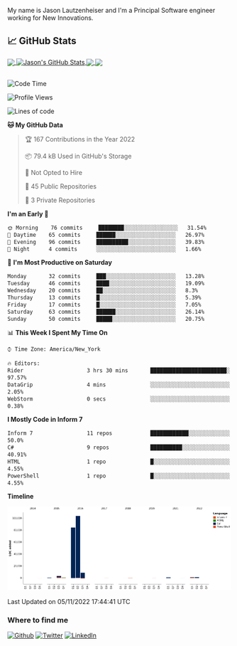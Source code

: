 My name is Jason Lautzenheiser and I'm a Principal Software engineer working for New Innovations. 

## &#x1f4c8; GitHub Stats

<a href="https://github.com/JasonLautzenheiser">
  <img align="center" src="https://github-readme-stats.vercel.app/api/top-langs/?username=JasonLautzenheiser&hide=java,html,tex&langs_count=3" />
</a>
<a href="https://github.com/JasonLautzenheiser">
  <img align="center" src="https://github-readme-stats.vercel.app/api?username=JasonLautzenheiser&show_icons=true&line_height=27&count_private=true" alt="Jason's GitHub Stats" />
</a>

<a href="https://github.com/JasonLautzenheiser/trizbort">
  <img align="center" src="https://github-readme-stats.vercel.app/api/pin/?username=JasonLautzenheiser&repo=trizbort" />
</a>


<a href="https://github.com/JasonLautzenheiser/Benchmarks">
  <img align="center" src="https://github-readme-stats.vercel.app/api/pin/?username=JasonLautzenheiser&repo=Benchmarks" />
</a> 
<br/><br/>

<!--START_SECTION:waka-->
![Code Time](http://img.shields.io/badge/Code%20Time-646%20hrs%202%20mins-blue)

![Profile Views](http://img.shields.io/badge/Profile%20Views-0-blue)

![Lines of code](https://img.shields.io/badge/From%20Hello%20World%20I%27ve%20Written-205%20Thousand%20lines%20of%20code-blue)

**🐱 My GitHub Data** 

> 🏆 167 Contributions in the Year 2022
 > 
> 📦 79.4 kB Used in GitHub's Storage 
 > 
> 🚫 Not Opted to Hire
 > 
> 📜 45 Public Repositories 
 > 
> 🔑 3 Private Repositories  
 > 
**I'm an Early 🐤** 

```text
🌞 Morning    76 commits     ████████░░░░░░░░░░░░░░░░░   31.54% 
🌆 Daytime    65 commits     ██████░░░░░░░░░░░░░░░░░░░   26.97% 
🌃 Evening    96 commits     ██████████░░░░░░░░░░░░░░░   39.83% 
🌙 Night      4 commits      ░░░░░░░░░░░░░░░░░░░░░░░░░   1.66%

```
📅 **I'm Most Productive on Saturday** 

```text
Monday       32 commits     ███░░░░░░░░░░░░░░░░░░░░░░   13.28% 
Tuesday      46 commits     ████░░░░░░░░░░░░░░░░░░░░░   19.09% 
Wednesday    20 commits     ██░░░░░░░░░░░░░░░░░░░░░░░   8.3% 
Thursday     13 commits     █░░░░░░░░░░░░░░░░░░░░░░░░   5.39% 
Friday       17 commits     █░░░░░░░░░░░░░░░░░░░░░░░░   7.05% 
Saturday     63 commits     ██████░░░░░░░░░░░░░░░░░░░   26.14% 
Sunday       50 commits     █████░░░░░░░░░░░░░░░░░░░░   20.75%

```


📊 **This Week I Spent My Time On** 

```text
⌚︎ Time Zone: America/New_York

🔥 Editors: 
Rider                    3 hrs 30 mins       ████████████████████████░   97.57% 
DataGrip                 4 mins              ░░░░░░░░░░░░░░░░░░░░░░░░░   2.05% 
WebStorm                 0 secs              ░░░░░░░░░░░░░░░░░░░░░░░░░   0.38%

```

**I Mostly Code in Inform 7** 

```text
Inform 7                 11 repos            ████████████░░░░░░░░░░░░░   50.0% 
C#                       9 repos             ██████████░░░░░░░░░░░░░░░   40.91% 
HTML                     1 repo              █░░░░░░░░░░░░░░░░░░░░░░░░   4.55% 
PowerShell               1 repo              █░░░░░░░░░░░░░░░░░░░░░░░░   4.55%

```


**Timeline**

![Chart not found](https://raw.githubusercontent.com/JasonLautzenheiser/JasonLautzenheiser/master/charts/bar_graph.png) 


 Last Updated on 05/11/2022 17:44:41 UTC
<!--END_SECTION:waka-->

<h3>Where to find me</h3>
<p><a href="https://github.com/jasonlautzenheiser" target="_blank"><img alt="Github" src="https://img.shields.io/badge/GitHub-%2312100E.svg?&style=for-the-badge&logo=Github&logoColor=white" /></a> <a href="https://twitter.com/lautzenheiser" target="_blank"><img alt="Twitter" src="https://img.shields.io/badge/twitter-%231DA1F2.svg?&style=for-the-badge&logo=twitter&logoColor=white" /></a> <a href="https://www.linkedin.com/in/jasonlautzenheiser/" target="_blank"><img alt="LinkedIn" src="https://img.shields.io/badge/linkedin-%230077B5.svg?&style=for-the-badge&logo=linkedin&logoColor=white" /></a> </p>

<!-- links to social media icons -->

<!-- icons with padding -->

[1.1]: http://i.imgur.com/tXSoThF.png (twitter icon with padding)
[2.1]: http://i.imgur.com/0o48UoR.png (github icon with padding)

<!-- icons without padding -->

[1.2]: http://i.imgur.com/wWzX9uB.png (twitter icon without padding)
[2.2]: http://i.imgur.com/9I6NRUm.png (github icon without padding)



<!-- links to your social media accounts -->

[1]: https://twitter.com/lautzenheiser
[2]: https://github.com/JasonLautzenheiser
[3]: https://www.linkedin.com/in/JasonLautzenheiser/


<!-- Resources -->
<!-- Icons: https://simpleicons.org/ -->
<!-- GitHub Stats: https://github.com/anuraghazra/github-readme-stats -->
<!-- Emojis: https://emojipedia.org/emoji/ -->
<!-- HTML Emojis: https://www.fileformat.info/index.htm -->
<!-- Shields: https://shields.io/ -->
<!-- Awesome GitHub Profile README: https://github.com/abhisheknaiidu/awesome-github-profile-readme -->
